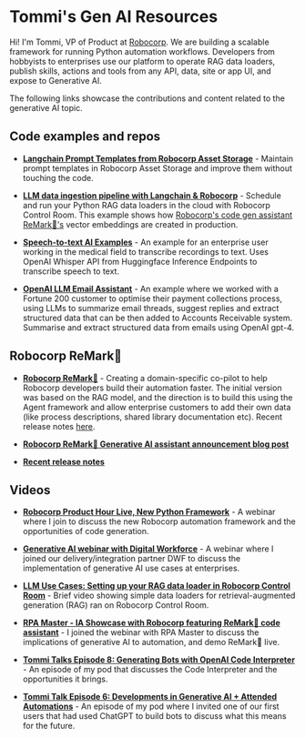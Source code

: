 # Tommi's Gen AI Resources

Hi! I'm Tommi, VP of Product at [Robocorp](https://robocorp.com/). We are building a scalable framework for running Python automation workflows. Developers from hobbyists to enterprises use our platform to operate RAG data loaders, publish skills, actions and tools from any API, data, site or app UI, and expose to Generative AI.

The following links showcase the contributions and content related to the generative AI topic.

## Code examples and repos

- **[Langchain Prompt Templates from Robocorp Asset Storage](https://robocorp.com/portal/robot/tonnitommi/example-prompt-template-assets)** - Maintain prompt templates in Robocorp Asset Storage and improve them without touching the code.

- **[LLM data ingestion pipeline with Langchain & Robocorp](https://robocorp.com/portal/robot/robocorp/example-langchain-data-ingestion)** - Schedule and run your Python RAG data loaders in the cloud with Robocorp Control Room. This example shows how [Robocorp's code gen assistant ReMark💬's](https://chat.robocorp.com) vector embeddings are created in production.

- **[Speech-to-text AI Examples](https://robocorp.com/portal/robot/robocorp/example-whisper-transcribe)** - An example for an enterprise user working in the medical field to transcribe recordings to text. Uses OpenAI Whisper API from Huggingface Inference Endpoints to transcribe speech to text.

- **[OpenAI LLM Email Assistant](https://robocorp.com/portal/robot/robocorp/example-llm-emails)** - An example where we worked with a Fortune 200 customer to optimise their payment collections process, using LLMs to summarize email threads, suggest replies and extract structured data that can be then added to Accounts Receivable system. Summarise and extract structured data from emails using OpenAI gpt-4.

## Robocorp ReMark💬

- **[Robocorp ReMark💬](https://chat.robocorp.com/)** - Creating a domain-specific co-pilot to help Robocorp developers build their automation faster. The initial version was based on the RAG model, and the direction is to build this using the Agent framework and allow enterprise customers to add their own data (like process descriptions, shared library documentation etc). Recent release notes [here](https://updates.robocorp.com/tag/remark).
  
- **[Robocorp ReMark💬 Generative AI assistant announcement blog post](https://robocorp.com/blog/introducing-remark-robocorps-generative-ai-assistant)**
  
- **[Recent release notes](https://updates.robocorp.com/tag/remark)**

## Videos

- **[Robocorp Product Hour Live, New Python Framework](https://robocorp.com/webinar/product-hour-live-discover-the-new-automation-framework)** - A webinar where I join to discuss the new Robocorp automation framework and the opportunities of code generation.
  
- **[Generative AI webinar with Digital Workforce](https://robocorp.com/webinar/digital-workforce-robocorp-harnessing-generative-ai-in-modern-automation-and-rpa)** - A webinar where I joined our delivery/integration partner DWF to discuss the implementation of generative AI use cases at enterprises.
  
- **[LLM Use Cases: Setting up your RAG data loader in Robocorp Control Room](https://www.youtube.com/watch?v=nI03s7ibcek)** - Brief video showing simple data loaders for retrieval-augmented generation (RAG) ran on Robocorp Control Room.
  
- **[RPA Master - IA Showcase with Robocorp featuring ReMark💬 code assistant](https://www.youtube.com/watch?v=Gn1U5kKWnN8)** - I joined the webinar with RPA Master to discuss the implications of generative AI to automation, and demo ReMark💬 live.
  
- **[Tommi Talks Episode 8: Generating Bots with OpenAI Code Interpreter](https://www.youtube.com/watch?v=_Wiu-TeEk48)** - An episode of my pod that discusses the Code Interpreter and the opportunities it brings.
  
- **[Tommi Talk Episode 6: Developments in Generative AI + Attended Automations](https://www.youtube.com/watch?v=o-vzN_S_DOU)** - An episode of my pod where I invited one of our first users that had used ChatGPT to build bots to discuss what this means for the future.
